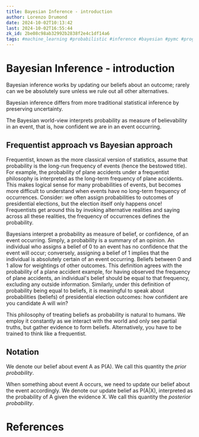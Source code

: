 ```yaml
---
title: Bayesian Inference - introduction
author: Lorenzo Drumond
date: 2024-10-02T10:13:42
last: 2024-10-02T16:55:44
zk_id: 2be08c98ab32992b2838f2e4c1df14a6
tags: #machine_learning #probabilistic #inference #bayesian #pymc #programming #statistics #introduction #hacker
---
```



# Bayesian Inference - introduction

Bayesian inference works by updating our beliefs about an outcome; rarely can we be absolutely sure unless we rule out all other alternatives.

Bayesian inference differs from more traditional statistical inference by preserving uncertainty.

The Bayesian world-view interprets probability as measure of believability in an event, that is, how confident we are in an event occurring.

## Frequentist approach vs Bayesian approach

Frequentist, known as the more classical version of statistics, assume that probability is the long-run frequency of events (hence the bestowed title). For example, the probability of plane accidents under a frequentist philosophy is interpreted as the long-term frequency of plane accidents. This makes logical sense for many probabilities of events, but becomes more difficult to understand when events have no long-term frequency of occurrences. Consider: we often assign probabilities to outcomes of presidential elections, but the election itself only happens once! Frequentists get around this by invoking alternative realities and saying across all these realities, the frequency of occurrences defines the probability.

Bayesians interpret a probability as measure of belief, or confidence, of an event occurring. Simply, a probability is a summary of an opinion. An individual who assigns a belief of 0 to an event has no confidence that the event will occur; conversely, assigning a belief of 1 implies that the individual is absolutely certain of an event occurring. Beliefs between 0 and 1 allow for weightings of other outcomes. This definition agrees with the probability of a plane accident example, for having observed the frequency of plane accidents, an individual's belief should be equal to that frequency, excluding any outside information. Similarly, under this definition of probability being equal to beliefs, it is meaningful to speak about probabilities (beliefs) of presidential election outcomes: how confident are you candidate A will win?

This philosophy of treating beliefs as probability is natural to humans. We employ it constantly as we interact with the world and only see partial truths, but gather evidence to form beliefs. Alternatively, you have to be trained to think like a frequentist.

## Notation

We denote our belief about event A as P(A). We call this quantity the _prior probability_.

When something about event A occurs, we need to update our belief about the event accordingly. We denote our update belief as P(A|X), interpreted as the probability of A given the evidence X. We call this quantity the _posterior probability_.

# References
